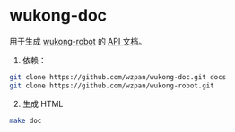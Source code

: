 # wukong-doc

用于生成 [wukong-robot](https://github.com/wzpan/wukong-robot) 的 [API 文档](https://www.hahack.com/wukong-robot/index.html)。

1. 依赖：

``` bash
git clone https://github.com/wzpan/wukong-doc.git docs
git clone https://github.com/wzpan/wukong-robot.git
```

2. 生成 HTML

``` bash
make doc
```
